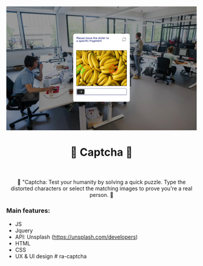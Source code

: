 <h1 align = "center"><img width="700" alt="Captcha" src="./assets/captcha-preview.jpg"></a>
    <br>
    <br>
    🤖 Captcha 🤖
    <br>
    <br>
</h1>
<p align = "center">
    🤖 "Captcha: Test your humanity by solving a quick puzzle. Type the distorted characters or select the matching images to prove you're a real person. 🤖
</p>

<h3>Main features:</h3>

 - JS
 - Jquery
 - API: Unsplash (https://unsplash.com/developers)
 - HTML
 - CSS
 - UX & UI design
#   r a - c a p t c h a 
 
 
